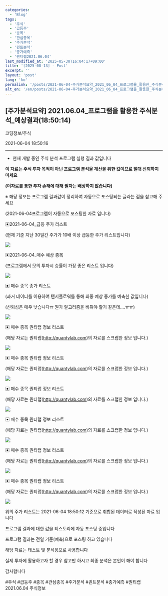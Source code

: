 ```yaml
---
categories:
  - 'Blog'
tags:
  - '주식'
  - '급등주'
  - '종목'
  - '관심종목'
  - '주가분석'
  - '퀸트분석'
  - '종가예측'
  - '퀀티랩2021.06.04'
last_modified_at: '2025-05-30T16:04:17+09:00'
title: '[2025-08-13] - Post'
excerpt: ''
layout: 'post'
lang: 'ko'
permalink: '/posts/2021-06-04-주가분석요약_2021_06_04_프로그램을_활용한_주식분석_예상결과_18_50_14/'
alt_en: '/en/posts/2021-06-04-주가분석요약_2021_06_04_프로그램을_활용한_주식분석_예상결과_18_50_14/'
---
```


## [주가분석요약] 2021.06.04_프로그램을 활용한 주식분석_예상결과(18:50:14)

코딩정보/주식

2021-06-04 18:50:16

* * *

* 현재 개발 중인 주식 분석 프로그램 실행 결과 값입니다

**이 자료는 주식 투자 목적이 아닌 프로그램 분석율 계산을 위한 값이므로 절대 신뢰하지 마세요**

**(이자료를 통한 투자 손해에 대해 필자는 배상하지 않습니다)**

※ 해당 정보는 프로그램 결과값이 정리하여 자동으로 포스팅되는 글라는 점을 참고해 주세요

(2021-06-04프로그램이 자동으로 포스팅한 자료 입니다)

▣2021-06-04_급등 주가 리스트

(현재 기준 지난 30일간 주가가 10배 이상 급등한 주가 리스트입니다)

![](/assets/images/주가분석요약_2021_06_04_프로그램을_활용한_주식분석_예상결과_18_50_14/skyloket_list.png)

▣2021-06-04_매수 예상 종목

(프로그램에서 모의 투자시 승률이 가장 좋은 리스트 입니다)

![](/assets/images/주가분석요약_2021_06_04_프로그램을_활용한_주식분석_예상결과_18_50_14/buy_list.png)

▣ 매수 종목 종가 리스트

(과거 데이터를 이용하여 텐서플로워를 통해 최종 예상 종가를 예측한 값입니다)

(신뢰성은 매우 낮습니다ㅠ 뭔가 알고리즘을 바꿔야 할거 같은데....ㅠㅠ)

![](/assets/images/주가분석요약_2021_06_04_프로그램을_활용한_주식분석_예상결과_18_50_14/stockclose_list.png)

▣ 매수 종목 퀀티랩 정보 리스트

(해당 자료는 퀀티랩(http://quantylab.com)의 자료를 스크랩한 정보 입니다.)

![](/assets/images/주가분석요약_2021_06_04_프로그램을_활용한_주식분석_예상결과_18_50_14/085910.png)

▣ 매수 종목 퀀티랩 정보 리스트

(해당 자료는 퀀티랩(http://quantylab.com)의 자료를 스크랩한 정보 입니다.)

![](/assets/images/주가분석요약_2021_06_04_프로그램을_활용한_주식분석_예상결과_18_50_14/124500.png)

▣ 매수 종목 퀀티랩 정보 리스트

(해당 자료는 퀀티랩(http://quantylab.com)의 자료를 스크랩한 정보 입니다.)

![](/assets/images/주가분석요약_2021_06_04_프로그램을_활용한_주식분석_예상결과_18_50_14/105550.png)

▣ 매수 종목 퀀티랩 정보 리스트

(해당 자료는 퀀티랩(http://quantylab.com)의 자료를 스크랩한 정보 입니다.)

![](/assets/images/주가분석요약_2021_06_04_프로그램을_활용한_주식분석_예상결과_18_50_14/299030.png)

▣ 매수 종목 퀀티랩 정보 리스트

(해당 자료는 퀀티랩(http://quantylab.com)의 자료를 스크랩한 정보 입니다.)

![](/assets/images/주가분석요약_2021_06_04_프로그램을_활용한_주식분석_예상결과_18_50_14/094480.png)

▣ 매수 종목 퀀티랩 정보 리스트

(해당 자료는 퀀티랩(http://quantylab.com)의 자료를 스크랩한 정보 입니다.)

![](/assets/images/주가분석요약_2021_06_04_프로그램을_활용한_주식분석_예상결과_18_50_14/323230.png)

위의 주가 리스트는 2021-06-04 18:50:12 기준으로 취합된 데이터로 작성된 자료 입니다

프로그램 결과에 대한 값을 티스토리에 자동 포스팅 중입니다

프로그램 결과는 전일 기준(예측)으로 포스팅 하고 있습니다

해당 자료는 테스트 및 분석용으로 사용합니다

실제 투자에 활용하고자 할 경우 참고만 하시고 최종 분석은 본인이 해야 합니다

감사합니다

  

#주식 #급등주 #종목 #관심종목 #주가분석 #퀸트분석 #종가예측 #퀀티랩2021.06.04 주식정보

